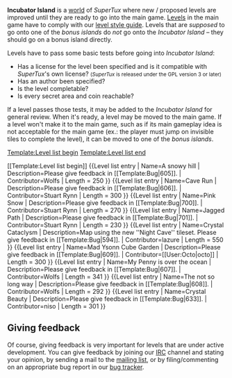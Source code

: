 **Incubator Island** is a [world](world "wikilink") of *SuperTux* where new / proposed levels are improved until they are ready to go into the main game. [Levels](Levels "wikilink") in the main game have to comply with our [level style guide](level_style_guide "wikilink"). Levels that are *supposed* to go onto one of the *bonus islands* do *not* go onto the *Incubator Island* – they should go on a bonus island directly.

Levels have to pass some basic tests before going into *Incubator Island*:

-   Has a license for the level been specified and is it compatible with *SuperTux*'s own license?
    <small>(*SuperTux* is released under the GPL version 3 or later)</small>
-   Has an author been specified?
-   Is the level completable?
-   Is every secret area and coin reachable?

If a level passes those tests, it may be added to the *Incubator Island* for general review. When it's ready, a level may be moved to the main game. If a level won't make it to the main game, such as if its main gameplay idea is not acceptable for the main game (ex.: the player must jump on invisible tiles to complete the level), it can be moved to one of the *bonus islands*.

[Template:Level list begin](Template:Level_list_begin "wikilink") [Template:Level list end](Template:Level_list_end "wikilink")

[[Template:Level list begin]]
{{Level list entry
| Name=A snowy hill
| Description=Please give feedback in [[Template:Bug|605]].
| Contributor=Wolfs
| Length = 250
}}
{{Level list entry
| Name=Cave Run
| Description=Please give feedback in [[Template:Bug|606]].
| Contributor=Stuart Rynn
| Length = 300
}}
{{Level list entry
| Name=Pink Snow
| Description=Please give feedback in [[Template:Bug|700]].
| Contributor=Stuart Rynn
| Length = 270
}}
{{Level list entry
| Name=Jagged Path
| Description=Please give feedback in [[Template:Bug|701]].
| Contributor=Stuart Rynn
| Length = 230
}}
{{Level list entry
| Name=Crystal Cataclysm
| Description=Map using the new ''Night Cave'' tileset. Please give feedback in [[Template:Bug|594]].
| Contributor=lazure
| Length = 550
}}
{{Level list entry
| Name=Mad Ysonn Cube Garden
| Description=Please give feedback in [[Template:Bug|609]].
| Contributor=[[User:Octo|octo]]
| Length = 300
}}
{{Level list entry
| Name=My Penny is over the ocean
| Description=Please give feedback in [[Template:Bug|607]].
| Contributor=Wolfs
| Length = 341
}}
{{Level list entry
| Name=The not so long way
| Description=Please give feedback in [[Template:Bug|608]].
| Contributor=Wolfs
| Length = 292
}}
{{Level list entry
| Name=Crystal Beauty
| Description=Please give feedback in [[Template:Bug|633]].
| Contributor=niso
| Length = 301
}}


Giving feedback
--------------

Of course, giving feedback is very important for levels that are under active development. You can give feedback by joining our [IRC](IRC "wikilink") channel and stating your opinion, by sending a mail to the [mailing list](mailing_list "wikilink"), or by filing/commenting on an appropriate bug report in our [bug tracker](bug_tracker "wikilink").